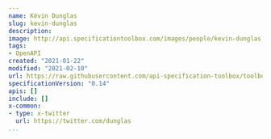 ```yaml
---
name: Kévin Dunglas
slug: kevin-dunglas
description:
image: http://api.specificationtoolbox.com/images/people/kevin-dunglas.jpg
tags:
- OpenAPI
created: "2021-01-22"
modified: "2021-02-10"
url: https://raw.githubusercontent.com/api-specification-toolbox/toolbox/main/_people/kevin-dunglas.md
specificationVersion: "0.14"
apis: []
include: []
x-common:
- type: x-twitter
  url: https://twitter.com/dunglas      
...
```

